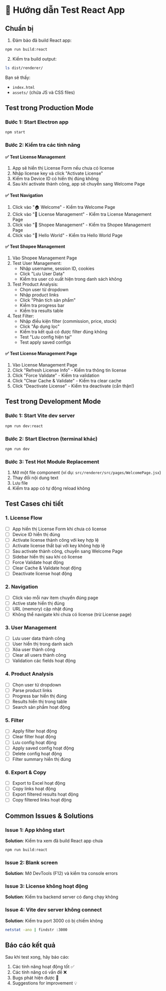 # 🧪 Hướng dẫn Test React App

## Chuẩn bị

1. Đảm bảo đã build React app:
```bash
npm run build:react
```

2. Kiểm tra build output:
```bash
ls dist/renderer/
```
Bạn sẽ thấy:
- `index.html`
- `assets/` (chứa JS và CSS files)

## Test trong Production Mode

### Bước 1: Start Electron app
```bash
npm start
```

### Bước 2: Kiểm tra các tính năng

#### ✅ Test License Management
1. App sẽ hiển thị License Form nếu chưa có license
2. Nhập license key và click "Activate License"
3. Kiểm tra Device ID có hiển thị đúng không
4. Sau khi activate thành công, app sẽ chuyển sang Welcome Page

#### ✅ Test Navigation
1. Click vào "🏠 Welcome" - Kiểm tra Welcome Page
2. Click vào "🔐 License Management" - Kiểm tra License Management Page
3. Click vào "🛒 Shopee Management" - Kiểm tra Shopee Management Page
4. Click vào "👋 Hello World" - Kiểm tra Hello World Page

#### ✅ Test Shopee Management
1. Vào Shopee Management Page
2. Test User Management:
   - Nhập username, session ID, cookies
   - Click "Lưu User Data"
   - Kiểm tra user có xuất hiện trong danh sách không
3. Test Product Analysis:
   - Chọn user từ dropdown
   - Nhập product links
   - Click "Phân tích sản phẩm"
   - Kiểm tra progress bar
   - Kiểm tra results table
4. Test Filter:
   - Nhập điều kiện filter (commission, price, stock)
   - Click "Áp dụng lọc"
   - Kiểm tra kết quả có được filter đúng không
   - Test "Lưu config hiện tại"
   - Test apply saved configs

#### ✅ Test License Management Page
1. Vào License Management Page
2. Click "Refresh License Info" - Kiểm tra thông tin license
3. Click "Force Validate" - Kiểm tra validation
4. Click "Clear Cache & Validate" - Kiểm tra clear cache
5. Click "Deactivate License" - Kiểm tra deactivate (cẩn thận!)

## Test trong Development Mode

### Bước 1: Start Vite dev server
```bash
npm run dev:react
```

### Bước 2: Start Electron (terminal khác)
```bash
npm run dev
```

### Bước 3: Test Hot Module Replacement
1. Mở một file component (ví dụ: `src/renderer/src/pages/WelcomePage.jsx`)
2. Thay đổi nội dung text
3. Lưu file
4. Kiểm tra app có tự động reload không

## Test Cases chi tiết

### 1. License Flow
- [ ] App hiển thị License Form khi chưa có license
- [ ] Device ID hiển thị đúng
- [ ] Activate license thành công với key hợp lệ
- [ ] Activate license thất bại với key không hợp lệ
- [ ] Sau activate thành công, chuyển sang Welcome Page
- [ ] Sidebar hiển thị sau khi có license
- [ ] Force Validate hoạt động
- [ ] Clear Cache & Validate hoạt động
- [ ] Deactivate license hoạt động

### 2. Navigation
- [ ] Click vào mỗi nav item chuyển đúng page
- [ ] Active state hiển thị đúng
- [ ] URL (memory) cập nhật đúng
- [ ] Không thể navigate khi chưa có license (trừ License page)

### 3. User Management
- [ ] Lưu user data thành công
- [ ] User hiển thị trong danh sách
- [ ] Xóa user thành công
- [ ] Clear all users thành công
- [ ] Validation các fields hoạt động

### 4. Product Analysis
- [ ] Chọn user từ dropdown
- [ ] Parse product links
- [ ] Progress bar hiển thị đúng
- [ ] Results hiển thị trong table
- [ ] Search sản phẩm hoạt động

### 5. Filter
- [ ] Apply filter hoạt động
- [ ] Clear filter hoạt động
- [ ] Lưu config hoạt động
- [ ] Apply saved config hoạt động
- [ ] Delete config hoạt động
- [ ] Filter summary hiển thị đúng

### 6. Export & Copy
- [ ] Export to Excel hoạt động
- [ ] Copy links hoạt động
- [ ] Export filtered results hoạt động
- [ ] Copy filtered links hoạt động

## Common Issues & Solutions

### Issue 1: App không start
**Solution**: Kiểm tra xem đã build React app chưa
```bash
npm run build:react
```

### Issue 2: Blank screen
**Solution**: Mở DevTools (F12) và kiểm tra console errors

### Issue 3: License không hoạt động
**Solution**: Kiểm tra backend server có đang chạy không

### Issue 4: Vite dev server không connect
**Solution**: Kiểm tra port 3000 có bị chiếm không
```bash
netstat -ano | findstr :3000
```

## Báo cáo kết quả

Sau khi test xong, hãy báo cáo:
1. Các tính năng hoạt động tốt ✅
2. Các tính năng có vấn đề ❌
3. Bugs phát hiện được 🐛
4. Suggestions for improvement 💡
